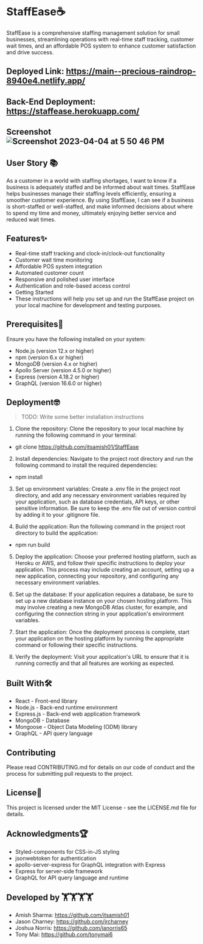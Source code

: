 # StaffEase☕️
StaffEase is a comprehensive staffing management solution for small businesses, streamlining operations with real-time staff tracking, customer wait times, and an affordable POS system to enhance customer satisfaction and drive success.

## Deployed Link: https://main--precious-raindrop-8940e4.netlify.app/

## Back-End Deployment: https://staffease.herokuapp.com/

## Screenshot ![Screenshot 2023-04-04 at 5 50 46 PM](https://user-images.githubusercontent.com/114682284/229939391-3316c1c7-cd7c-446c-a8bc-342545401214.png)

## User Story 📚
As a customer in a world with staffing shortages, I want to know if a business is adequately staffed and be informed about wait times. StaffEase helps businesses manage their staffing levels efficiently, ensuring a smoother customer experience. By using StaffEase, I can see if a business is short-staffed or well-staffed, and make informed decisions about where to spend my time and money, ultimately enjoying better service and reduced wait times.




## Features✨

- Real-time staff tracking and clock-in/clock-out functionality
- Customer wait time monitoring
- Affordable POS system integration
- Automated customer count
- Responsive and polished user interface
- Authentication and role-based access control
- Getting Started
- These instructions will help you set up and run the StaffEase project on your local machine for development and testing purposes.

## Prerequisites🔎

Ensure you have the following installed on your system:

- Node.js (version 12.x or higher)
- npm (version 6.x or higher)
- MongoDB (version 4.x or higher)
- Apollo Server (version 4.5.0 or higher)
- Express (version 4.18.2 or higher)
- GraphQL (version 16.6.0 or higher)

## Deployment🤓

> TODO: Write some better installation instructions

1. Clone the repository: Clone the repository to your local machine by running the following command in your terminal:

- git clone https://github.com/itsamish01/StaffEase

2. Install dependencies: Navigate to the project root directory and run the following command to install the required dependencies:

- npm install

3. Set up environment variables: Create a .env file in the project root directory, and add any necessary environment variables required by your application, such as database credentials, API keys, or other sensitive information. Be sure to keep the .env file out of version control by adding it to your .gitignore file.

4. Build the application: Run the following command in the project root directory to build the application:
- npm run build

5. Deploy the application: Choose your preferred hosting platform, such as Heroku or AWS, and follow their specific instructions to deploy your application. This process may include creating an account, setting up a new application, connecting your repository, and configuring any necessary environment variables.

6. Set up the database: If your application requires a database, be sure to set up a new database instance on your chosen hosting platform. This may involve creating a new MongoDB Atlas cluster, for example, and configuring the connection string in your application's environment variables.

7. Start the application: Once the deployment process is complete, start your application on the hosting platform by running the appropriate command or following their specific instructions.

8. Verify the deployment: Visit your application's URL to ensure that it is running correctly and that all features are working as expected.

## Built With🛠️

- React - Front-end library
- Node.js - Back-end runtime environment
- Express.js - Back-end web application framework
- MongoDB - Database
- Mongoose - Object Data Modeling (ODM) library
- GraphQL - API query language

## Contributing

Please read CONTRIBUTING.md for details on our code of conduct and the process for submitting pull requests to the project.

## License📝

This project is licensed under the MIT License - see the LICENSE.md file for details.

## Acknowledgments🏆

- Styled-components for CSS-in-JS styling
- jsonwebtoken for authentication
- apollo-server-express for GraphQL integration with Express
- Express for server-side framework
- GraphQL for API query language and runtime

## Developed by 🏋️🏋️🏋️🏋️
- Amish Sharma: https://github.com/itsamish01
- Jason Charney: https://github.com/jrcharney
- Joshua Norris: https://github.com/janorris65
- Tony Mai: https://github.com/tonymai6
